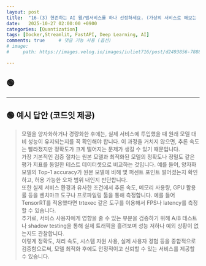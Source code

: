 ```yaml
---
layout: post
title:  "16-(3) 현존하는 AI 웹/앱서비스를 하나 선정하세요. (가상의 서비스로 해보는 것도 좋아요.) 그 서비스가 지금까지 학습한 Docker, 추론 최적화, Streamlit, FastAPI로 구현되었다고 가정하고, 전체 아키텍처를 작성해보세요. 만약 가능하다면, 보안 요소(CORS 등)/멀티유저 요청 처리 방안(비동기 처리, 대기 큐 등)/클라우드 배포 구조(GCP, AWS)/모니터링 및 로깅 전략 까지 포함하여 작성해보세요."
date:   2025-10-27 02:00:00 +0900
categories: [Quantization]
tags: [Docker,Streamlit, FastAPI, Deep Learning, AI]
comments: true     # 댓글 기능 사용 (옵션)
# image:
#     path: https://images.velog.io/images/iuliet716/post/d2493856-7888-488b-86ad-4706406a02f7/Docker-Logo-White-RGB_Vertical-BG_0-1.png

---
```

## 🟢 
---


## 🟢 예시 답안 (코드잇 제공)


>모델을 양자화하거나 경량화한 후에는, 실제 서비스에 투입했을 때 원래 모델 대비 성능이 유지되는지를 꼭 확인해야 합니다. 이 과정을 거치지 않으면, 추론 속도는 빨라졌지만 정확도가 크게 떨어지는 문제가 생길 수 있기 때문입니다.<br>
가장 기본적인 검증 절차는 원본 모델과 최적화된 모델의 정확도나 정밀도 같은 평가 지표를 동일한 테스트 데이터셋으로 비교하는 것입니다. 예를 들어, 양자화 모델의 Top-1 accuracy가 원본 모델에 비해 몇 퍼센트 포인트 떨어졌는지 확인하고, 허용 가능한 오차 범위 내인지 판단합니다.<br>
또한 실제 서비스 환경과 유사한 조건에서 추론 속도, 메모리 사용량, GPU 활용률 등을 벤치마크 도구나 프로파일링 툴을 통해 측정합니다. 예를 들어 TensorRT를 적용했다면 trtexec 같은 도구를 이용해서 FPS나 latency를 측정할 수 있습니다.<br>
추가로, 서비스 사용자에게 영향을 줄 수 있는 부분을 검증하기 위해 A/B 테스트나 shadow testing을 통해 실제 트래픽을 흘려보며 성능 저하나 예외 상황이 없는지도 관찰합니다.<br>
이렇게 정확도, 처리 속도, 시스템 자원 사용, 실제 사용자 경험 등을 종합적으로 검증함으로써, 모델 최적화 후에도 안정적이고 신뢰할 수 있는 서비스를 제공할 수 있습니다.